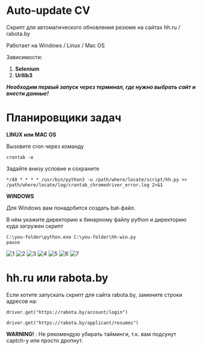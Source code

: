 # Auto-update CV
Скрипт для автоматического обновления резюме на сайтах hh.ru / rabota.by

Работает на Windows / Linux / Mac OS

Зависимости:
1. __Selenium__
3. __Urllib3__

***Необходим первый запуск через терминал, где нужно выбрать сайт и внести данные!***

# Планировщики задач

**LINUX или MAC OS**

Вызовите cron через команду 
```
crontab -e
```

Задайте внизу условие и сохраните
```
*/40 * * * * /usr/bin/python3 -u /path/where/locate/script/hh.py >> /path/where/locate/log/crontab_chromedriver_error.log 2>&1
```

**WINDOWS**

Для Windows вам понадобится создать bat-файл.

В нём укажите директорию к бинарному файлу python и директорию куда загружен скрипт

```
C:\you-folder\python.exe C:\you-folder\hh-win.py
pause
```

![1](https://i.imgur.com/O5NF5Fa.png)
![2](https://i.imgur.com/jxcvidK.png)
![3](https://i.imgur.com/NnLALQV.png)
![4](https://i.imgur.com/lkPsGKs.png)
![5](https://i.imgur.com/04ewFOQ.png)
![6](https://i.imgur.com/6DIiBqd.png)
![7](https://i.imgur.com/WGE3UrE.png)

# hh.ru или rabota.by

Если хотите запускать скрипт для сайта rabota.by, замените строки адресов на:
```
driver.get("https://rabota.by/account/login")
```
```
driver.get("https://rabota.by/applicant/resumes")
```

__WARNING!__ : Не рекомендую убирать тайминги, т.к. вам подсунут captch-у или просто дропнут.
